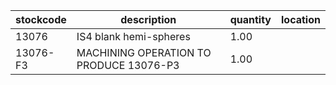 |stockcode|description|quantity|location|
|---------|-----------|--------|--------|
|13076|IS4 blank hemi-spheres|1.00||
|13076-F3|MACHINING OPERATION TO PRODUCE 13076-P3|1.00||
